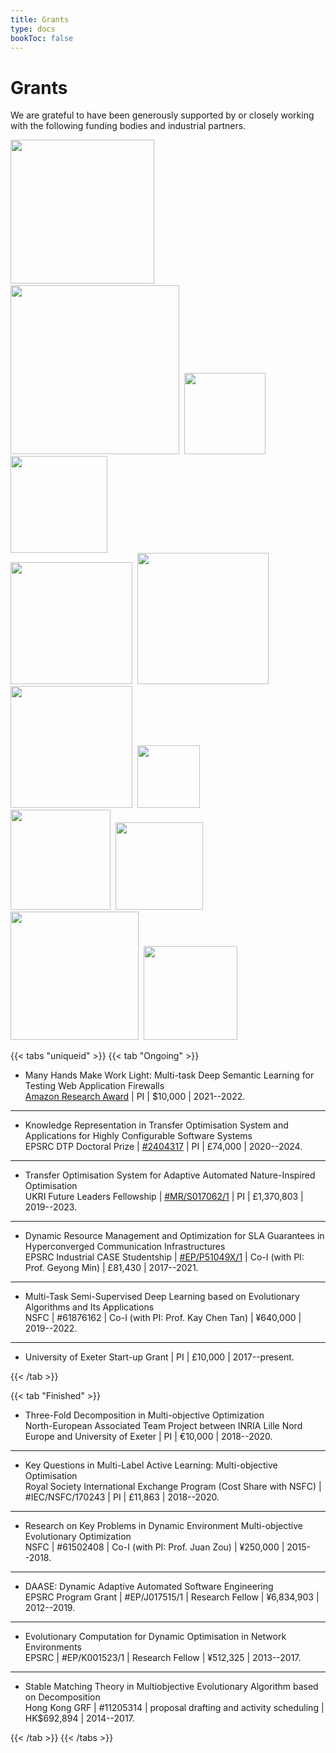 ```yaml
---
title: Grants
type: docs
bookToc: false
---
```


# Grants

<link rel="stylesheet" href="/academicons/academicons-1.9.0/css/academicons.min.css"/>
<link rel="stylesheet" href="https://maxcdn.bootstrapcdn.com/font-awesome/4.4.0/css/font-awesome.min.css">
<head>
<script src='https://kit.fontawesome.com/a076d05399.js' crossorigin='anonymous'></script>
<link rel="stylesheet" href="https://fonts.googleapis.com/icon?family=Material+Icons">
<link rel="stylesheet" href="https://cdnjs.cloudflare.com/ajax/libs/font-awesome/4.7.0/css/font-awesome.min.css">
</head>

<style>
hr.dashed {
  border-top: 1px dashed #bbb;
}

.grid-container {
  display: grid;
  grid-template-columns: 40% 60%;
  grid-gap: 5px;
  background-color: transparent;
  padding: 5px;
}
</style>

We are grateful to have been generously supported by or closely working with the following funding bodies and industrial partners.

 <img src="/media/ukri.png" width="230">&nbsp; <img src="/media/epsrc.png" width="270">&nbsp; <img src="/media/ara.png" width="130">&nbsp; <img src="/media/rs3.jpeg" width="155"><br>
 <img src="/media/uoe.gif" width="195">&nbsp; <img src="/media/rgc.jpg" width="210">&nbsp; <img src="/media/inria.png" width="195">&nbsp; <img src="/media/nsfc.jpeg" width="100"></br>
   <img src="/media/sww.png" width="160">&nbsp; <img src="/media/wpa.jpeg" width="140"> <img src="/media/dashboard.png" width="205">&nbsp; <img src="/media/bt.png" width="150"> 

{{< tabs "uniqueid" >}}
{{< tab "Ongoing" >}}

- Many Hands Make Work Light: Multi-task Deep Semantic Learning for Testing Web Application Firewalls<br>
<i class='fa fa-balance-scale' style='font-size:18px'></i> [Amazon Research Award](https://www.amazon.science/research-awards/recipients/ke-li-2020) | <i class='fa fa-street-view' style='font-size:18px'></i> PI | <i class='fa fa-money' style='font-size:18px'></i> $10,000 | <i class='fa fa-calendar-o' style='font-size:18px'></i> 2021--2022.
---
- Knowledge Representation in Transfer Optimisation System and Applications for Highly Configurable Software Systems<br>
<i class='fa fa-balance-scale' style='font-size:18px'></i> EPSRC DTP Doctoral Prize | <i class='fa fa-qrcode' style='font-size:18px'></i> [#2404317](https://gtr.ukri.org/projects?ref=studentship-2404317) | <i class='fa fa-street-view' style='font-size:18px'></i> PI | <i class='fa fa-money' style='font-size:18px'></i> &pound;74,000 | <i class='fa fa-calendar-o' style='font-size:18px'></i> 2020--2024.
---
- Transfer Optimisation System for Adaptive Automated Nature-Inspired Optimisation<br>
<i class='fa fa-balance-scale' style='font-size:18px'></i> UKRI Future Leaders Fellowship | <i class='fa fa-qrcode' style='font-size:18px'></i> [#MR/S017062/1](https://gtr.ukri.org/projects?ref=MR%2FS017062%2F1) | <i class='fa fa-street-view' style='font-size:18px'></i> PI | <i class='fa fa-money' style='font-size:18px'></i> &pound;1,370,803 | <i class='fa fa-calendar-o' style='font-size:18px'></i> 2019--2023.
---
- Dynamic Resource Management and Optimization for SLA Guarantees in Hyperconverged Communication Infrastructures<br>
<i class='fa fa-balance-scale' style='font-size:18px'></i> EPSRC Industrial CASE Studentship | <i class='fa fa-qrcode' style='font-size:18px'></i> [#EP/P51049X/1](https://gtr.ukri.org/projects?ref=studentship-2006920) | <i class='fa fa-street-view' style='font-size:18px'></i> Co-I (with PI: Prof. Geyong Min) | <i class='fa fa-money' style='font-size:18px'></i> &pound;81,430 | <i class='fa fa-calendar-o' style='font-size:18px'></i> 2017--2021.
---
- Multi-Task Semi-Supervised Deep Learning based on Evolutionary Algorithms and Its Applications<br>
<i class='fa fa-balance-scale' style='font-size:18px'></i> NSFC | <i class='fa fa-qrcode' style='font-size:18px'></i> #61876162 | <i class='fa fa-street-view' style='font-size:18px'></i> Co-I (with PI: Prof. Kay Chen Tan) | <i class='fa fa-money' style='font-size:18px'></i> &yen;640,000 | <i class='fa fa-calendar-o' style='font-size:18px'></i> 2019--2022.
---
- <i class='fa fa-balance-scale' style='font-size:18px'></i> University of Exeter Start-up Grant | <i class='fa fa-street-view' style='font-size:18px'></i> PI | <i class='fa fa-money' style='font-size:18px'></i> &pound;10,000 | <i class='fa fa-calendar-o' style='font-size:18px'></i> 2017--present.

{{< /tab >}}

{{< tab "Finished" >}}

- Three-Fold Decomposition in Multi-objective Optimization<br>
<i class='fa fa-balance-scale' style='font-size:18px'></i> North-European Associated Team Project between INRIA Lille Nord Europe and University of Exeter | <i class='fa fa-street-view' style='font-size:18px'></i> PI | <i class='fa fa-money' style='font-size:18px'></i> &euro;10,000 | <i class='fa fa-calendar-o' style='font-size:18px'></i> 2018--2020.
---
- Key Questions in Multi-Label Active Learning: Multi-objective Optimisation<br>
<i class='fa fa-balance-scale' style='font-size:18px'></i> Royal Society International Exchange Program (Cost Share with NSFC) | <i class='fa fa-qrcode' style='font-size:18px'></i> #IEC/NSFC/170243 | <i class='fa fa-street-view' style='font-size:18px'></i> PI | <i class='fa fa-money' style='font-size:18px'></i> &pound;11,863 | <i class='fa fa-calendar-o' style='font-size:18px'></i> 2018--2020.
---
- Research on Key Problems in Dynamic Environment Multi-objective Evolutionary Optimization<br>
<i class='fa fa-balance-scale' style='font-size:18px'></i> NSFC | <i class='fa fa-qrcode' style='font-size:18px'></i> #61502408 | <i class='fa fa-street-view' style='font-size:18px'></i> Co-I (with PI: Prof. Juan Zou) | <i class='fa fa-money' style='font-size:18px'></i> &yen;250,000 | <i class='fa fa-calendar-o' style='font-size:18px'></i> 2015--2018.
---
- DAASE: Dynamic Adaptive Automated Software Engineering<br>
<i class='fa fa-balance-scale' style='font-size:18px'></i> EPSRC Program Grant | <i class='fa fa-qrcode' style='font-size:18px'></i> #EP/J017515/1 | <i class='fa fa-street-view' style='font-size:18px'></i> Research Fellow | <i class='fa fa-money' style='font-size:18px'></i> &yen;6,834,903 | <i class='fa fa-calendar-o' style='font-size:18px'></i> 2012--2019.
---
- Evolutionary Computation for Dynamic Optimisation in Network Environments<br>
<i class='fa fa-balance-scale' style='font-size:18px'></i> EPSRC | <i class='fa fa-qrcode' style='font-size:18px'></i> #EP/K001523/1 | <i class='fa fa-street-view' style='font-size:18px'></i> Research Fellow | <i class='fa fa-money' style='font-size:18px'></i> &yen;512,325 | <i class='fa fa-calendar-o' style='font-size:18px'></i> 2013--2017.
---
- Stable Matching Theory in Multiobjective Evolutionary Algorithm based on Decomposition<br>
<i class='fa fa-balance-scale' style='font-size:18px'></i> Hong Kong GRF | <i class='fa fa-qrcode' style='font-size:18px'></i> #11205314 | <i class='fa fa-street-view' style='font-size:18px'></i> proposal drafting and activity scheduling | <i class='fa fa-money' style='font-size:18px'></i> HK$692,894 | <i class='fa fa-calendar-o' style='font-size:18px'></i> 2014--2017.

{{< /tab >}}
{{< /tabs >}}
